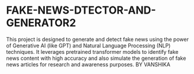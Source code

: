 # FAKE-NEWS-DTECTOR-AND-GENERATOR2
This project is designed to generate and detect fake news using the power of Generative AI (like GPT) and Natural Language Processing (NLP) techniques. It leverages pretrained transformer models to identify fake news content with high accuracy and also simulate the generation of fake news articles for research and awareness purposes.  BY VANSHIKA
